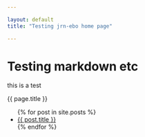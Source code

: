 ```yaml
---

layout: default
title: "Testing jrn-ebo home page"

---
```



# Testing markdown etc
        
  this is a test
  
  {{ page.title }}
  
  
  <ul>
  {% for post in site.posts %}
    <li>
      <a href="{{ post.url }}">{{ post.title }}</a>
    </li>
  {% endfor %}
</ul>

